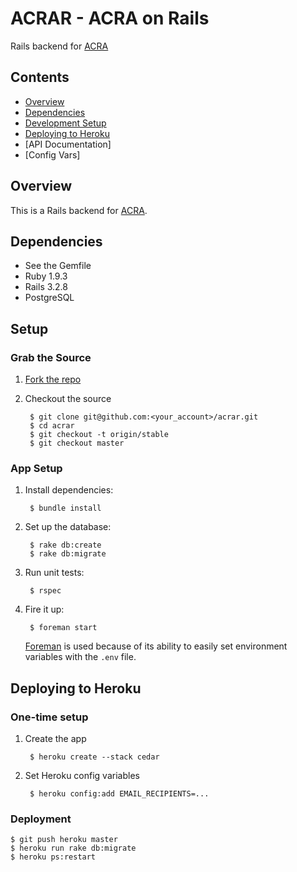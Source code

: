 # ACRAR - ACRA on Rails

Rails backend for [ACRA](https://code.google.com/p/acra/)

## Contents

* [Overview](#overview)
* [Dependencies](#dependencies)
* [Development Setup](#setup)
* [Deploying to Heroku](#deployment)
* [API Documentation]
* [Config Vars]

<a name="overview"></a>
## Overview

This is a Rails backend for [ACRA](https://code.google.com/p/acra).

<a name="dependencies"></a>
## Dependencies

* See the Gemfile
* Ruby 1.9.3
* Rails 3.2.8
* PostgreSQL

<a name="setup"></a>
## Setup

### Grab the Source

1. [Fork the repo](https://github.com/livefront/acrar/fork_select)

2. Checkout the source

        $ git clone git@github.com:<your_account>/acrar.git
        $ cd acrar
        $ git checkout -t origin/stable
        $ git checkout master

### App Setup

1. Install dependencies:

        $ bundle install

2. Set up the database:

        $ rake db:create
        $ rake db:migrate

4. Run unit tests:

        $ rspec

4. Fire it up:

        $ foreman start

    [Foreman](https://github.com/ddollar/foreman) is used because of its ability to easily set environment variables with the `.env` file. 

<a name="deployment"></a>
## Deploying to Heroku

### One-time setup

1. Create the app

        $ heroku create --stack cedar

2. Set Heroku config variables

        $ heroku config:add EMAIL_RECIPIENTS=...

### Deployment

    $ git push heroku master
    $ heroku run rake db:migrate
    $ heroku ps:restart
